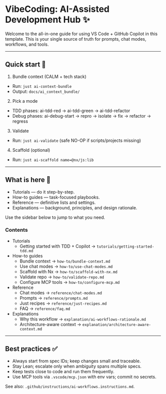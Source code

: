 # VibeCoding: AI-Assisted Development Hub ✨

Welcome to the all-in-one guide for using VS Code + GitHub Copilot in this template. This is your single source of truth for prompts, chat modes, workflows, and tools.

---

## Quick start 🚀

1) Bundle context (CALM + tech stack)
- Run: `just ai-context-bundle`
- Output: `docs/ai_context_bundle/`

2) Pick a mode
- TDD phases: ai-tdd-red → ai-tdd-green → ai-tdd-refactor
- Debug phases: ai-debug-start → repro → isolate → fix → refactor → regress

3) Validate
- Run: `just ai-validate` (safe NO-OP if scripts/projects missing)

4) Scaffold (optional)
- Run: `just ai-scaffold name=@nx/js:lib`

---

## What is here 🧭

- Tutorials — do it step-by-step.
- How-to guides — task-focused playbooks.
- Reference — definitive lists and settings.
- Explanations — background, principles, and design rationale.

Use the sidebar below to jump to what you need.

### Contents
- Tutorials
  - Getting started with TDD + Copilot → `tutorials/getting-started-tdd.md`
- How-to guides
  - Bundle context → `how-to/bundle-context.md`
  - Use chat modes → `how-to/use-chat-modes.md`
  - Scaffold with Nx → `how-to/scaffold-with-nx.md`
  - Validate repo → `how-to/validate-repo.md`
  - Configure MCP tools → `how-to/configure-mcp.md`
- Reference
  - Chat modes → `reference/chat-modes.md`
  - Prompts → `reference/prompts.md`
  - Just recipes → `reference/just-recipes.md`
  - FAQ → `reference/faq.md`
- Explanations
  - Why this workflow → `explanation/ai-workflows-rationale.md`
  - Architecture-aware context → `explanation/architecture-aware-context.md`

---

## Best practices ✅
- Always start from spec IDs; keep changes small and traceable.
- Stay Lean; escalate only when ambiguity spans multiple specs.
- Keep tests close to code and run them frequently.
- Use MCP tools via `.vscode/mcp.json` with env vars; commit no secrets.

See also: `.github/instructions/ai-workflows.instructions.md`.
